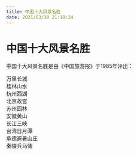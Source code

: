 ```yaml
---
title: 中国十大风景名胜  
date: 2021/03/30 21:10:34  
---
```

  
# 中国十大风景名胜  
中国十大风景名胜是由《中国旅游报》于1985年评出：  
  
万里长城  
桂林山水  
杭州西湖  
北京故宫  
苏州园林  
安徽黄山  
长江三峡  
台湾日月潭  
承德避暑山庄  
秦陵兵马俑 